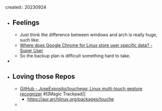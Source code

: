 created:: 20230924

- ## Feelings
  - Just think the difference between windows and arch is really huge, such like:
  - [Where does Google Chrome for Linux store user specific data? - Super User](https://superuser.com/questions/52428/where-does-google-chrome-for-linux-store-user-specific-data)
  - So the backup plan is difficult something hard to take.
-
- ## Loving those Repos
  - [GitHub - JoseExposito/touchegg: Linux multi-touch gesture recognizer](https://github.com/JoseExposito/touchegg#keyboard-shortcut-send_keys) #[[Magic Trackpad]]
    - https://aur.archlinux.org/packages/touche
  -